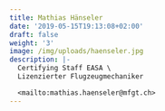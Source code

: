 ```yaml
---
title: Mathias Hänseler
date: '2019-05-15T19:13:08+02:00'
draft: false
weight: '3'
image: /img/uploads/haenseler.jpg
description: |-
  Certifying Staff EASA \
  Lizenzierter Flugzeugmechaniker

  <mailto:mathias.haenseler@mfgt.ch>
---
```


